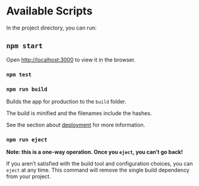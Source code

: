# Available Scripts

In the project directory, you can run:

## `npm start`

Open [http://localhost:3000](http://localhost:3000) to view it in the browser.

### `npm test`

### `npm run build`

Builds the app for production to the `build` folder.

The build is minified and the filenames include the hashes.

See the section about [deployment](https://facebook.github.io/create-react-app/docs/deployment) for more information.

### `npm run eject`

**Note: this is a one-way operation. Once you `eject`, you can’t go back!**

If you aren’t satisfied with the build tool and configuration choices, you can `eject` at any time. This command will remove the single build dependency from your project.
